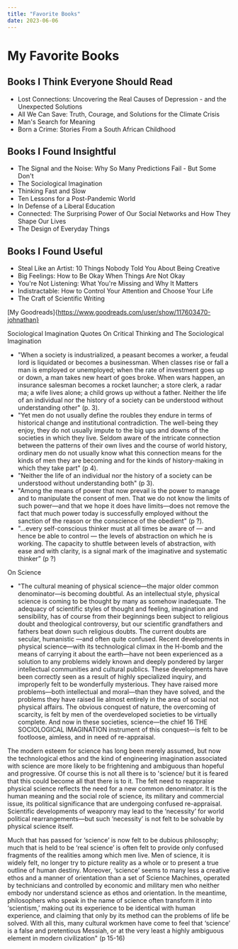 ```yaml
---
title: "Favorite Books"
date: 2023-06-06
---
```


# My Favorite Books

## Books I Think Everyone Should Read
* Lost Connections: Uncovering the Real Causes of Depression - and the Unexpected Solutions
* All We Can Save: Truth, Courage, and Solutions for the Climate Crisis
* Man's Search for Meaning
* Born a Crime: Stories From a South African Childhood

## Books I Found Insightful
* The Signal and the Noise: Why So Many Predictions Fail - But Some Don't
* The Sociological Imagination
* Thinking Fast and Slow
* Ten Lessons for a Post-Pandemic World
* In Defense of a Liberal Education
* Connected: The Surprising Power of Our Social Networks and How They Shape Our Lives
* The Design of Everyday Things

## Books I Found Useful
* Steal Like an Artist: 10 Things Nobody Told You About Being Creative
* Big Feelings: How to Be Okay When Things Are Not Okay
* You're Not Listening: What You're Missing and Why It Matters
* Indistractable: How to Control Your Attention and Choose Your Life
* The Craft of Scientific Writing

[My Goodreads]{https://www.goodreads.com/user/show/117603470-johnathan}


Sociological Imagination Quotes
On Critical Thinking and The Sociological Imagination
* "When a society is industrialized, a peasant becomes a worker, a feudal lord is liquidated or becomes a businessman. When classes rise or fall a man is employed or unemployed; when the rate of investment goes up or down, a man takes new heart of goes broke. When wars happen, an insurance salesman becomes a rocket launcher; a store clerk, a radar ma; a wife lives alone; a child grows up without a father. Neither the life of an individual nor the history of a society can be understood without understanding other" (p. 3).
* "Yet men do not usually define the roubles they endure in terms of historical change and institutional contradiction. The well-being they enjoy, they do not usually impute to the big ups and downs of the societies in which they live. Seldom aware of the intricate connection between the patterns of their own lives and the course of world history, ordinary men do not usually know what this connection means for the kinds of men they are becoming and for the kinds of history-making in which they take part" (p 4).
* "Neither the life of an individual nor the history of a society can be understood without understanding both" (p 3).
* "Among the means of power that now prevail is the power to manage and to manipulate the consent of men. That we do not know the limits of such power—and that we hope it does have limits—does not remove the fact that much power today is successfully employed without the sanction of the reason or the conscience of the obedient" (p ?).
* "...every self-conscious thinker must at all times be aware of — and hence be able to control — the levels of abstraction on which he is working. The capacity to shuttle between levels of abstraction, with ease and with clarity, is a signal mark of the imaginative and systematic thinker” (p ?)

On Science
* "The cultural meaning of physical science—the major older common denominator—is becoming doubtful. As an intellectual style, physical science is coming to be thought by many as somehow inadequate. The adequacy of scientific styles of thought and feeling, imagination and sensibility, has of course from their beginnings been subject to religious doubt and theological controversy, but our scientific grandfathers and fathers beat down such religious doubts. The current doubts are secular, humanistic —and often quite confused. Recent developments in physical science—with its technological climax in the H-bomb and the means of carrying it about the earth—have not been experienced as a solution to any problems widely known and deeply pondered by larger intellectual communities and cultural publics. These developments have been correctly seen as a result of highly specialized inquiry, and improperly felt to be wonderfully mysterious. They have raised more problems—both intellectual and moral—than they have solved, and the problems they have raised lie almost entirely in the area of social not physical affairs. The obvious conquest of nature, the overcoming of scarcity, is felt by men of the overdeveloped societies to be virtually complete. And now in these societies, science—the chief 16 THE SOCIOLOGICAL IMAGINATION instrument of this conquest—is felt to be footloose, aimless, and in need of re-appraisal.

The modern esteem for science has long been merely assumed, but now the technological ethos and the kind of engineering imagination associated with science are more likely to be frightening and ambiguous than hopeful and progressive. Of course this is not all there is to 'science/ but it is feared that this could become all that there is to it. The felt need to reappraise physical science reflects the need for a new common denominator. It is the human meaning and the social role of science, its military and commercial issue, its political significance that are undergoing confused re-appraisal. Scientific developments of weaponry may lead to the ‘necessity’ for world political rearrangements—but such ‘necessity’ is not felt to be solvable by physical science itself.

Much that has passed for ‘science’ is now felt to be dubious philosophy; much that is held to be ‘real science’ is often felt to provide only confused fragments of the realities among which men live. Men of science, it is widely felt, no longer try to picture reality as a whole or to present a true outline of human destiny. Moreover, ‘science’ seems to many less a creative ethos and a manner of orientation than a set of Science Machines, operated by technicians and controlled by economic and military men who neither embody nor understand science as ethos and orientation. In the meantime, philosophers who speak in the name of science often transform it into ‘scientism,’ making out its experience to be identical with human experience, and claiming that only by its method can the problems of life be solved. With all this, many cultural workmen have come to feel that ‘science’ is a false and pretentious Messiah, or at the very least a highly ambiguous element in modern civilization" (p 15-16)
